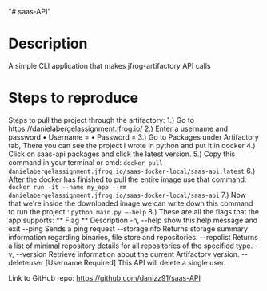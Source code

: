 "# saas-API" 
# Description
 A simple CLI application that makes jfrog-artifactory API calls

# Steps to reproduce
  Steps to pull the project through the artifactory:
  1.)	Go to https://danielabergelassignment.jfrog.io/
  2.)	Enter a username and password
  •	Username = <yourusername>
  •	Password = <yourpassword>
  3.)	Go to Packages under Artifactory tab, There you can see the project I wrote in python and put it in docker
  4.)	Click on saas-api packages and click the latest version.
  5.)	Copy this command in your terminal or cmd: ```docker pull danielabergelassignment.jfrog.io/saas-docker-local/saas-api:latest```
  6.)	After the docker has finished to pull the entire image use that command:
  ```docker run -it --name my_app --rm danielabergelassignment.jfrog.io/saas-docker-local/saas-api```
  7.)	Now that we're inside the downloaded image we can write down this command to run the project : ```python main.py –-help```
  8.)	These are all the flags that the app supports:
  ** Flag	                  ** Description
  -h, --help            	show this help message and exit
  --ping                	Sends a ping request
  --storageinfo	Returns storage summary information regarding binaries, file store and repositories.
  --repolist            	Returns a list of minimal repository details for all repositories of the specified type.
  -v, --version	Retrieve information about the current Artifactory version.
  --deleteuser	[Username Required] This API will delete a single user.

  
  Link to GitHub repo: https://github.com/danizz91/saas-API  
    
